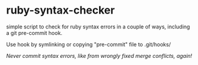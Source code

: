 ruby-syntax-checker
===================

simple script to check for ruby syntax errors in a couple of ways, including a git pre-commit hook.

Use hook by symlinking or copying "pre-commit" file to .git/hooks/

*Never commit syntax errors, like from wrongly fixed merge conflicts, again!*
